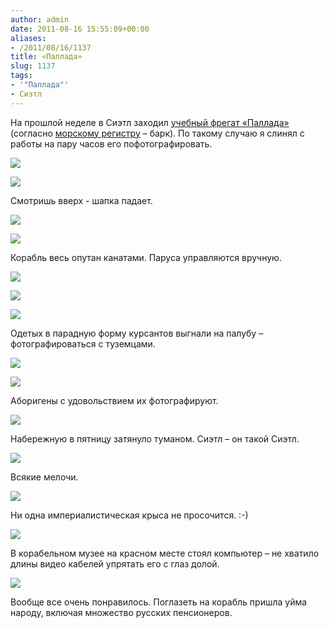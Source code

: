 ```yaml
---
author: admin
date: 2011-08-16 15:55:09+00:00
aliases:
- /2011/08/16/1137
title: «Паллада»
slug: 1137
tags:
- '"Паллада"'
- Сиэтл
---
```


На прошлой неделе в Сиэтл заходил [учебный фрегат «Паллада»](http://ru.wikipedia.org/wiki/%D0%9F%D0%B0%D0%BB%D0%BB%D0%B0%D0%B4%D0%B0_(%D1%84%D1%80%D0%B5%D0%B3%D0%B0%D1%82_%D1%83%D1%87%D0%B5%D0%B1%D0%BD%D1%8B%D0%B9)) (согласно [морскому регистру](http://www.rs-head.spb.ru/app/fleet.php?index=880873&type=book1&language=rus) – барк). По такому случаю я слинял с работы на пару часов его пофотографировать.

[![](/2011/08/IMG_5758-300x199.jpg)](/2011/08/IMG_5758.jpg)

[![](/2011/08/IMG_5768-189x300.jpg)](/2011/08/IMG_5768.jpg)

<!--more-->Смотришь вверх - шапка падает.

[![](/2011/08/IMG_5788-300x199.jpg)](/2011/08/IMG_5788.jpg)

[![](/2011/08/IMG_5852-199x300.jpg)](/2011/08/IMG_5852.jpg)

Корабль весь опутан канатами. Паруса управляются вручную.

[![](/2011/08/IMG_5854-300x205.jpg)](/2011/08/IMG_5854.jpg)

[![](/2011/08/IMG_5796-300x209.jpg)](/2011/08/IMG_5796.jpg)

[![](/2011/08/IMG_5857-300x199.jpg)](/2011/08/IMG_5857.jpg)

Одетых в парадную форму курсантов выгнали на палубу – фотографироваться с туземцами. 

[![](/2011/08/IMG_5794-199x300.jpg)](/2011/08/IMG_5794.jpg)

[![](/2011/08/IMG_5828-300x199.jpg)](/2011/08/IMG_5828.jpg)

Аборигены с удовольствием их фотографируют.

[![](/2011/08/IMG_5827-300x199.jpg)](/2011/08/IMG_5827.jpg)

Набережную в пятницу затянуло туманом. Сиэтл – он такой Сиэтл.

[![](/2011/08/IMG_5810-300x199.jpg)](/2011/08/IMG_5810.jpg)

Всякие мелочи.

[![](/2011/08/IMG_5844-300x199.jpg)](/2011/08/IMG_5844.jpg)

Ни одна империалистическая крыса не просочится. :-)

[![](/2011/08/IMG_5832-300x209.jpg)](/2011/08/IMG_5832.jpg)

В корабельном музее на красном месте стоял компьютер – не хватило длины видео кабелей упрятать его с глаз долой.

[![](/2011/08/IMG_5838-300x208.jpg)](/2011/08/IMG_5838.jpg)

Вообще все очень понравилось. Поглазеть на корабль пришла уйма народу, включая множество русских пенсионеров.
